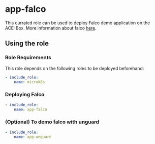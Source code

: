 # app-falco

This currated role can be used to deploy Falco demo application on the ACE-Box. More information about falco [here](https://www.dynatrace.com/news/blog/ttp-based-threat-hunting-solves-alert-noise).

## Using the role

### Role Requirements
This role depends on the following roles to be deployed beforehand:
```yaml
- include_role:
    name: microk8s

```
### Deploying Falco

```yaml
- include_role:
    name: app-falco
```

### (Optional) To demo falco with unguard

```yaml
- include_role:
    name: app-unguard
```

